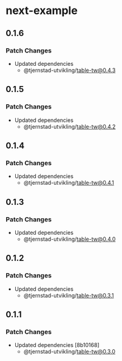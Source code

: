 # next-example

## 0.1.6

### Patch Changes

- Updated dependencies
  - @tjernstad-utvikling/table-tw@0.4.3

## 0.1.5

### Patch Changes

- Updated dependencies
  - @tjernstad-utvikling/table-tw@0.4.2

## 0.1.4

### Patch Changes

- Updated dependencies
  - @tjernstad-utvikling/table-tw@0.4.1

## 0.1.3

### Patch Changes

- Updated dependencies
  - @tjernstad-utvikling/table-tw@0.4.0

## 0.1.2

### Patch Changes

- Updated dependencies
  - @tjernstad-utvikling/table-tw@0.3.1

## 0.1.1

### Patch Changes

- Updated dependencies [8b10168]
  - @tjernstad-utvikling/table-tw@0.3.0
